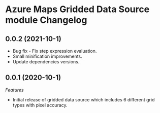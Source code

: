 # Azure Maps Gridded Data Source module Changelog

<a name="0.0.2"></a>
## 0.0.2 (2021-10-1)

- Bug fix - Fix step expression evaluation.
- Small minification improvements.
- Update dependencies versions.

<a name="0.0.1"></a>
## 0.0.1 (2020-10-1)

*Features*
- Initial release of gridded data source which includes 6 different grid types with pixel accuracy.

